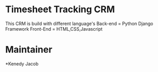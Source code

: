 # Timesheet Tracking CRM

This CRM is build with different language's 
Back-end = Python Django Framework
Front-End = HTML,CSS,Javascript

# Maintainer

*Kenedy Jacob
